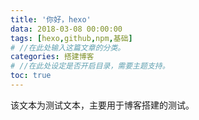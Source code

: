 ```yaml
---
title: '你好，hexo'
data: 2018-03-08 00:00:00
tags: [hexo,github,npm,基础]
# //在此处输入这篇文章的分类。
categories: 搭建博客  
# //在此处设定是否开启目录，需要主题支持。
toc: true  
---
```

该文本为测试文本，主要用于博客搭建的测试。